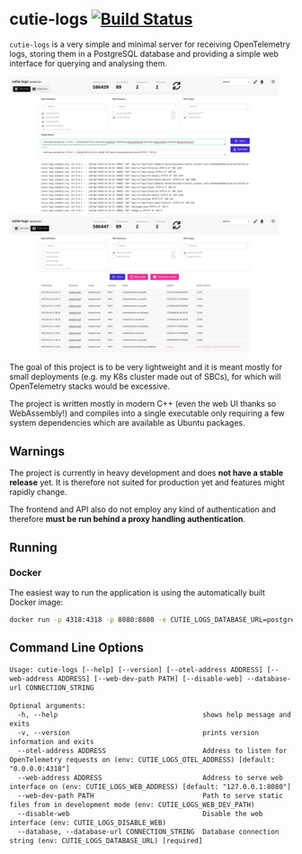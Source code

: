 # cutie-logs [![Build Status](https://woodpecker.jcm.re/api/badges/29/status.svg)](https://woodpecker.jcm.re/repos/29)

`cutie-logs` is a very simple and minimal server for receiving OpenTelemetry logs,
storing them in a PostgreSQL database and providing a simple web interface for querying
and analysing them.

<img src="screenshots/text_view.png" width="480">
<img src="screenshots/table_view.png" width="480">

The goal of this project is to be very lightweight and it is meant mostly for small
deployments (e.g. my K8s cluster made out of SBCs), for which will OpenTelemetry stacks
would be excessive.

The project is written mostly in modern C++ (even the web UI thanks so WebAssembly!) and
compiles into a single executable only requiring a few system dependencies which are
available as Ubuntu packages.

## Warnings

The project is currently in heavy development and does **not have a stable release** yet.
It is therefore not suited for production yet and features might rapidly change.

The frontend and API also do not employ any kind of authentication and therefore
**must be run behind a proxy handling authentication**.

## Running

### Docker

The easiest way to run the application is using the automatically built Docker image:
```bash
docker run -p 4318:4318 -p 8080:8080 -e CUTIE_LOGS_DATABASE_URL=postgres://... ghcr.io/jncrmx/cutie-logs:latest
```

## Command Line Options
```
Usage: cutie-logs [--help] [--version] [--otel-address ADDRESS] [--web-address ADDRESS] [--web-dev-path PATH] [--disable-web] --database-url CONNECTION_STRING

Optional arguments:
  -h, --help                                    shows help message and exits
  -v, --version                                 prints version information and exits
  --otel-address ADDRESS                        Address to listen for OpenTelemetry requests on (env: CUTIE_LOGS_OTEL_ADDRESS) [default: "0.0.0.0:4318"]
  --web-address ADDRESS                         Address to serve web interface on (env: CUTIE_LOGS_WEB_ADDRESS) [default: "127.0.0.1:8080"]
  --web-dev-path PATH                           Path to serve static files from in development mode (env: CUTIE_LOGS_WEB_DEV_PATH)
  --disable-web                                 Disable the web interface (env: CUTIE_LOGS_DISABLE_WEB)
  --database, --database-url CONNECTION_STRING  Database connection string (env: CUTIE_LOGS_DATABASE_URL) [required]
```

